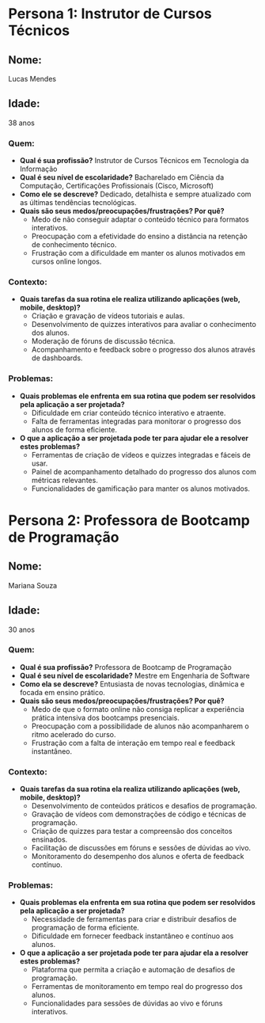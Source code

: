 # Persona 1: Instrutor de Cursos Técnicos

## Nome: 
Lucas Mendes

## Idade: 
38 anos

### Quem:
- **Qual é sua profissão?**
  Instrutor de Cursos Técnicos em Tecnologia da Informação
- **Qual é seu nível de escolaridade?**
  Bacharelado em Ciência da Computação, Certificações Profissionais (Cisco, Microsoft)
- **Como ele se descreve?**
  Dedicado, detalhista e sempre atualizado com as últimas tendências tecnológicas.
- **Quais são seus medos/preocupações/frustrações? Por quê?**
  - Medo de não conseguir adaptar o conteúdo técnico para formatos interativos.
  - Preocupação com a efetividade do ensino a distância na retenção de conhecimento técnico.
  - Frustração com a dificuldade em manter os alunos motivados em cursos online longos.

### Contexto:
- **Quais tarefas da sua rotina ele realiza utilizando aplicações (web, mobile, desktop)?**
  - Criação e gravação de vídeos tutoriais e aulas.
  - Desenvolvimento de quizzes interativos para avaliar o conhecimento dos alunos.
  - Moderação de fóruns de discussão técnica.
  - Acompanhamento e feedback sobre o progresso dos alunos através de dashboards.

### Problemas:
- **Quais problemas ele enfrenta em sua rotina que podem ser resolvidos pela aplicação a ser projetada?**
  - Dificuldade em criar conteúdo técnico interativo e atraente.
  - Falta de ferramentas integradas para monitorar o progresso dos alunos de forma eficiente.
- **O que a aplicação a ser projetada pode ter para ajudar ele a resolver estes problemas?**
  - Ferramentas de criação de vídeos e quizzes integradas e fáceis de usar.
  - Painel de acompanhamento detalhado do progresso dos alunos com métricas relevantes.
  - Funcionalidades de gamificação para manter os alunos motivados.

# Persona 2: Professora de Bootcamp de Programação

## Nome: 
Mariana Souza

## Idade: 
30 anos

### Quem:
- **Qual é sua profissão?**
  Professora de Bootcamp de Programação
- **Qual é seu nível de escolaridade?**
  Mestre em Engenharia de Software
- **Como ela se descreve?**
  Entusiasta de novas tecnologias, dinâmica e focada em ensino prático.
- **Quais são seus medos/preocupações/frustrações? Por quê?**
  - Medo de que o formato online não consiga replicar a experiência prática intensiva dos bootcamps presenciais.
  - Preocupação com a possibilidade de alunos não acompanharem o ritmo acelerado do curso.
  - Frustração com a falta de interação em tempo real e feedback instantâneo.

### Contexto:
- **Quais tarefas da sua rotina ela realiza utilizando aplicações (web, mobile, desktop)?**
  - Desenvolvimento de conteúdos práticos e desafios de programação.
  - Gravação de vídeos com demonstrações de código e técnicas de programação.
  - Criação de quizzes para testar a compreensão dos conceitos ensinados.
  - Facilitação de discussões em fóruns e sessões de dúvidas ao vivo.
  - Monitoramento do desempenho dos alunos e oferta de feedback contínuo.

### Problemas:
- **Quais problemas ela enfrenta em sua rotina que podem ser resolvidos pela aplicação a ser projetada?**
  - Necessidade de ferramentas para criar e distribuir desafios de programação de forma eficiente.
  - Dificuldade em fornecer feedback instantâneo e contínuo aos alunos.
- **O que a aplicação a ser projetada pode ter para ajudar ela a resolver estes problemas?**
  - Plataforma que permita a criação e automação de desafios de programação.
  - Ferramentas de monitoramento em tempo real do progresso dos alunos.
  - Funcionalidades para sessões de dúvidas ao vivo e fóruns interativos.

